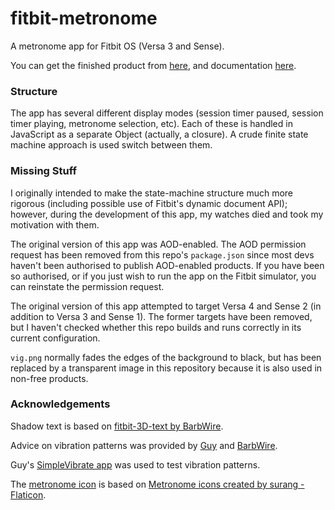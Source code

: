 # fitbit-metronome
A metronome app for Fitbit OS (Versa 3 and Sense).

You can get the finished product from [here](https://gallery.fitbit.com/details/d368bb56-a3b1-4341-8738-4c247a889549), and documentation [here](https://gondwanasoftware.au/fitbit/products/metronome).

### Structure

The app has several different display modes (session timer paused, session timer playing, metronome selection, etc). Each of these is handled in JavaScript as a separate Object (actually, a closure). A crude finite state machine approach is used switch between them.


### Missing Stuff

I originally intended to make the state-machine structure much more rigorous (including possible use of Fitbit's dynamic document API); however, during the development of this app, my watches died and took my motivation with them.

The original version of this app was AOD-enabled. The AOD permission request has been removed from this repo's `package.json` since most devs haven't been authorised to publish AOD-enabled products. If you have been so authorised, or if you just wish to run the app on the Fitbit simulator, you can reinstate the permission request.

The original version of this app attempted to target Versa 4 and Sense 2 (in addition to Versa 3 and Sense 1). The former targets have been removed, but I haven't checked whether this repo builds and runs correctly in its current configuration.

`vig.png` normally fades the edges of the background to black, but has been replaced by a transparent image in this repository because it is also used in non-free products.

### Acknowledgements

Shadow text is based on [fitbit-3D-text by BarbWire](https://github.com/BarbWire-1/fitbit-3D-text).

Advice on vibration patterns was provided by [Guy](https://gallery.fitbit.com/developer/f7cd1edb-604b-45f9-9487-0ccaf6b0481a) and [BarbWire](https://gallery.fitbit.com/search?terms=barbwire).

Guy's [SimpleVibrate app](https://gallery.fitbit.com/details/02ce3371-378f-46d5-9847-ae872088abb5) was used to test vibration patterns.

The [metronome icon](https://www.flaticon.com/free-icon/metronome_5144610) is based on [Metronome icons created by surang - Flaticon](https://www.flaticon.com/free-icons/metronome).